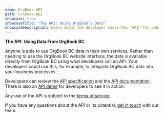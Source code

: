 ```yaml
---
name: OrgBook API
path: orgbook-api
showcase: true
showcaseTitle: "The API: Using OrgBook’s Data"
showcaseDescription: Learn about the developer tools—the “API”—for adding OrgBook BC data to your own digital services.
---
```


**The API: Using Data From OrgBook BC**

Anyone is able to use OrgBook BC data in their own services. Rather than needing to use the OrgBook BC website interface, the data is available directly from OrgBook BC using what developers call an API. Your developers could use this, for example, to integrate OrgBook BC data into your business processes.

Developers can review the [API specification](http://orgbook.gov.bc.ca/api/) and the [API documentation](https://github.com/bcgov/orgbook-bc-api-docs). There is also an [API demo](https://github.com/bcgov/orgbook-bc-api-docs/tree/main/demo) for developers to see it in action.

Any use of the API is subject to the [terms of service](https://github.com/bcgov/orgbook-bc-api-docs/blob/main/LICENSE).

If you have any questions about the API or its potential, [get in touch](/contact) with our team.